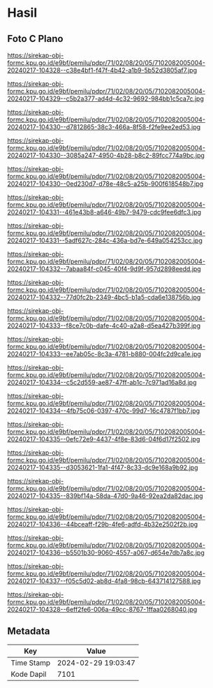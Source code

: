# Hasil

## Foto C Plano

https://sirekap-obj-formc.kpu.go.id/e9bf/pemilu/pdpr/71/02/08/20/05/7102082005004-20240217-104328--c38e4bf1-f47f-4b42-a1b9-5b52d3805af7.jpg

https://sirekap-obj-formc.kpu.go.id/e9bf/pemilu/pdpr/71/02/08/20/05/7102082005004-20240217-104329--c5b2a377-ad4d-4c32-9692-984bb1c5ca7c.jpg

https://sirekap-obj-formc.kpu.go.id/e9bf/pemilu/pdpr/71/02/08/20/05/7102082005004-20240217-104330--d7812865-38c3-466a-8f58-f2fe9ee2ed53.jpg

https://sirekap-obj-formc.kpu.go.id/e9bf/pemilu/pdpr/71/02/08/20/05/7102082005004-20240217-104330--3085a247-4950-4b28-b8c2-89fcc774a9bc.jpg

https://sirekap-obj-formc.kpu.go.id/e9bf/pemilu/pdpr/71/02/08/20/05/7102082005004-20240217-104330--0ed230d7-d78e-48c5-a25b-900f618548b7.jpg

https://sirekap-obj-formc.kpu.go.id/e9bf/pemilu/pdpr/71/02/08/20/05/7102082005004-20240217-104331--461e43b8-a646-49b7-9479-cdc9fee6dfc3.jpg

https://sirekap-obj-formc.kpu.go.id/e9bf/pemilu/pdpr/71/02/08/20/05/7102082005004-20240217-104331--5adf627c-284c-436a-bd7e-649a054253cc.jpg

https://sirekap-obj-formc.kpu.go.id/e9bf/pemilu/pdpr/71/02/08/20/05/7102082005004-20240217-104332--7abaa84f-c045-40f4-9d9f-957d2898eedd.jpg

https://sirekap-obj-formc.kpu.go.id/e9bf/pemilu/pdpr/71/02/08/20/05/7102082005004-20240217-104332--77d0fc2b-2349-4bc5-b1a5-cda6e138756b.jpg

https://sirekap-obj-formc.kpu.go.id/e9bf/pemilu/pdpr/71/02/08/20/05/7102082005004-20240217-104333--f8ce7c0b-dafe-4c40-a2a8-d5ea427b399f.jpg

https://sirekap-obj-formc.kpu.go.id/e9bf/pemilu/pdpr/71/02/08/20/05/7102082005004-20240217-104333--ee7ab05c-8c3a-4781-b880-004fc2d9ca1e.jpg

https://sirekap-obj-formc.kpu.go.id/e9bf/pemilu/pdpr/71/02/08/20/05/7102082005004-20240217-104334--c5c2d559-ae87-47ff-ab1c-7c971ad16a8d.jpg

https://sirekap-obj-formc.kpu.go.id/e9bf/pemilu/pdpr/71/02/08/20/05/7102082005004-20240217-104334--4fb75c06-0397-470c-99d7-16c4787f1bb7.jpg

https://sirekap-obj-formc.kpu.go.id/e9bf/pemilu/pdpr/71/02/08/20/05/7102082005004-20240217-104335--0efc72e9-4437-4f8e-83d6-04f6d17f2502.jpg

https://sirekap-obj-formc.kpu.go.id/e9bf/pemilu/pdpr/71/02/08/20/05/7102082005004-20240217-104335--d3053621-1fa1-4f47-8c33-dc9e168a9b92.jpg

https://sirekap-obj-formc.kpu.go.id/e9bf/pemilu/pdpr/71/02/08/20/05/7102082005004-20240217-104335--839bf14a-58da-47d0-9a46-92ea2da82dac.jpg

https://sirekap-obj-formc.kpu.go.id/e9bf/pemilu/pdpr/71/02/08/20/05/7102082005004-20240217-104336--44bceaff-f29b-4fe6-adfd-4b32e2502f2b.jpg

https://sirekap-obj-formc.kpu.go.id/e9bf/pemilu/pdpr/71/02/08/20/05/7102082005004-20240217-104336--b5501b30-9060-4557-a067-d654e7db7a8c.jpg

https://sirekap-obj-formc.kpu.go.id/e9bf/pemilu/pdpr/71/02/08/20/05/7102082005004-20240217-104337--f05c5d02-ab8d-4fa8-98cb-643714127588.jpg

https://sirekap-obj-formc.kpu.go.id/e9bf/pemilu/pdpr/71/02/08/20/05/7102082005004-20240217-104328--6eff2fe6-006a-49cc-8767-1ffaa0268040.jpg


## Metadata

| Key        | Value               |
| ---------- | ------------------- |
| Time Stamp | 2024-02-29 19:03:47 |
| Kode Dapil | 7101                |



